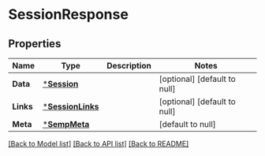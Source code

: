 # SessionResponse

## Properties
Name | Type | Description | Notes
------------ | ------------- | ------------- | -------------
**Data** | [***Session**](Session.md) |  | [optional] [default to null]
**Links** | [***SessionLinks**](SessionLinks.md) |  | [optional] [default to null]
**Meta** | [***SempMeta**](SempMeta.md) |  | [default to null]

[[Back to Model list]](../README.md#documentation-for-models) [[Back to API list]](../README.md#documentation-for-api-endpoints) [[Back to README]](../README.md)

